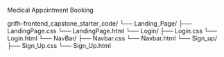 Medical Appointment Booking

grifh-frontend_capstone_starter_code/
└── Landing_Page/
    ├── LandingPage.css
    └── LandingPage.html
└── Login/
    ├── Login.css
    └── Login.html
└── NavBar/
    ├── Navbar.css
    └── Navbar.html
└── Sign_up/
    ├── Sign_Up.css
    └── Sign_Up.html
